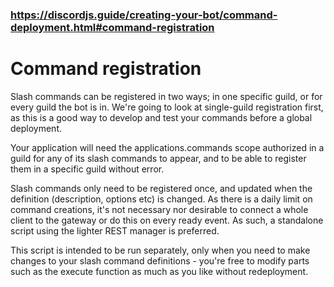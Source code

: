### https://discordjs.guide/creating-your-bot/command-deployment.html#command-registration

# Command registration
Slash commands can be registered in two ways; in one specific guild, or for every guild the bot is in. We're going to look at single-guild registration first, as this is a good way to develop and test your commands before a global deployment.

Your application will need the applications.commands scope authorized in a guild for any of its slash commands to appear, and to be able to register them in a specific guild without error.

Slash commands only need to be registered once, and updated when the definition (description, options etc) is changed. As there is a daily limit on command creations, it's not necessary nor desirable to connect a whole client to the gateway or do this on every ready event. As such, a standalone script using the lighter REST manager is preferred.

This script is intended to be run separately, only when you need to make changes to your slash command definitions - you're free to modify parts such as the execute function as much as you like without redeployment.